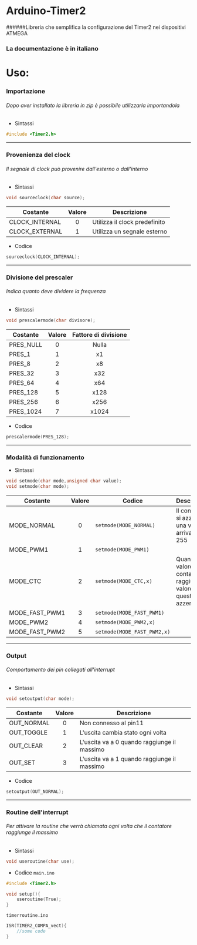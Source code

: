 # Arduino-Timer2
######Libreria che semplifica la configurazione del Timer2 nei dispositivi ATMEGA

### La documentazione è in italiano

# Uso:

### Importazione
###### Dopo aver installato la libreria in zip è possibile utilizzarla importandola
* Sintassi
```c
#include <Timer2.h>
```
***

### Provenienza del clock
###### Il segnale di clock può provenire dall'esterno o dall'interno
* Sintassi
```c
void sourceclock(char source);
```
Costante|Valore|Descrizione
---|:---:|---
CLOCK_INTERNAL|0|Utilizza il clock predefinito
CLOCK_EXTERNAL|1|Utilizza un segnale esterno
* Codice
```c
sourceclock(CLOCK_INTERNAL);
```
***

### Divisione del prescaler
###### Indica quanto deve dividere la frequenza
* Sintassi
```c
void prescalermode(char divisore);
```
Costante|Valore|Fattore di divisione
---|:---:|:---:
PRES_NULL|0|Nulla
PRES_1|1|x1
PRES_8|2|x8
PRES_32|3|x32
PRES_64|4|x64
PRES_128|5|x128
PRES_256|6|x256
PRES_1024|7|x1024
* Codice
```c
prescalermode(PRES_128);
```
***

### Modalità di funzionamento
* Sintassi
```c
void setmode(char mode,unsigned char value);
void setmode(char mode);
```
Costante|Valore|Codice|Descrizione
---|:---:|---|---
MODE_NORMAL|0|`setmode(MODE_NORMAL)`|Il contatore si azzera una volta arrivato a 255
MODE_PWM1|1|`setmode(MODE_PWM1)`|
MODE_CTC|2|`setmode(MODE_CTC,x)`|Quando il valore del contatore raggiunge il valore di x, questo si azzera
MODE_FAST_PWM1|3|`setmode(MODE_FAST_PWM1)`|
MODE_PWM2|4|`setmode(MODE_PWM2,x)`|
MODE_FAST_PWM2|5|`setmode(MODE_FAST_PWM2,x)`|
***

### Output
###### Comportamento dei pin collegati all'interrupt
* Sintassi
```c
void setoutput(char mode);
```
Costante|Valore|Descrizione
---|:---:|---
OUT_NORMAL|0|Non connesso al pin11
OUT_TOGGLE|1|L'uscita cambia stato ogni volta
OUT_CLEAR|2|L'uscita va a 0 quando raggiunge il massimo
OUT_SET|3|L'uscita va a 1 quando raggiunge il massimo
* Codice
```c
setoutput(OUT_NORMAL);
```
***

### Routine dell'interrupt
###### Per attivare la routine che verrà chiamata ogni volta che il contatore raggiunge il massimo
* Sintassi
```c
void useroutine(char use);
```
* Codice `main.ino`
```C++
#include <Timer2.h>

void setup(){
    useroutine(True);
}
```
`timerroutine.ino`
```c
ISR(TIMER2_COMPA_vect){
    //some code
}
```
